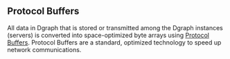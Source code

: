 ## Protocol Buffers
All data in Dgraph that is stored or transmitted among the Dgraph instances (servers) is converted into space-optimized byte arrays using [Protocol Buffers](https://developers.google.com/protocol-buffers/). Protocol Buffers are a standard, optimized technology to speed up network communications.
